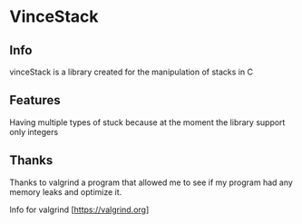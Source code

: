 # VinceStack

## Info

vinceStack is a library created for the manipulation of stacks in C

## Features

Having multiple types of stuck because at the moment the library support only integers

## Thanks

Thanks to valgrind a program that allowed me to see if my program had any memory leaks and optimize it.

Info for valgrind [https://valgrind.org]
